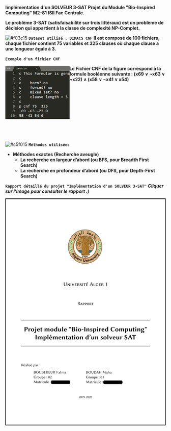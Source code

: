 **Implémentation d'un SOLVEUR 3-SAT Projet du Module "Bio-Inspired Computing" M2-S1 ISII Fac Centrale.**

**Le problème 3-SAT (satisfaisabilité sur trois littéraux) est un problème de décision qui appartient à la classe de complexité NP-Complet.**

![#f03c15](https://via.placeholder.com/15/f03c15/000000?text=+) **`Dataset utilisé : DIMACS CNF`**
**Il est composé de 100 fichiers, chaque fichier contient 75 variables et 325 clauses où chaque clause a une longueur égale à 3.**

**`Exemple d'un fichier CNF`**

<img src="Fichier-CNF.png" width="40%" height="40%" align="left"> **Le Fichier CNF de la figure correspond à la formule booléenne suivante : 
(x69 ∨ ¬x63 ∨ ¬x22) ∧ (x58 ∨ ¬x41 ∨ x54)**
<br/>
<br/>
<br/>
<br/>
<br/>
<br/>
<br/>
<br/>
<br/>
<br/>
<br/>
<br/>
![#c5f015](https://via.placeholder.com/15/c5f015/000000?text=+) **`Méthodes utilisées`**
- **Méthodes exactes (Recherche aveugle)**
  - **La recherche en largeur d’abord (ou BFS, pour Breadth First Search)**
  - **La recherche en profondeur d’abord (ou DFS, pour Depth-First Search)**

**`Rapport détaillé du projet "Implémentation d'un SOLVEUR 3-SAT"`**
***Cliquer sur l'image pour consulter le rapport :)***

<a href="Rapport.pdf" target="_blank"><img src="page de garde.png" align="center" title="Cliquer sur l'image pour consulter le rapport :)"></a>

